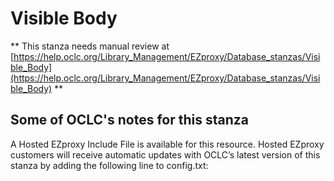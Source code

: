 # Visible Body
** This stanza needs manual review at [https://help.oclc.org/Library_Management/EZproxy/Database_stanzas/Visible_Body](https://help.oclc.org/Library_Management/EZproxy/Database_stanzas/Visible_Body) **

## Some of OCLC's notes for this stanza

A Hosted EZproxy Include File is available for this resource. Hosted EZproxy customers will receive automatic updates with OCLC&rsquo;s latest version of this stanza by adding the following line to config.txt:

&nbsp;
